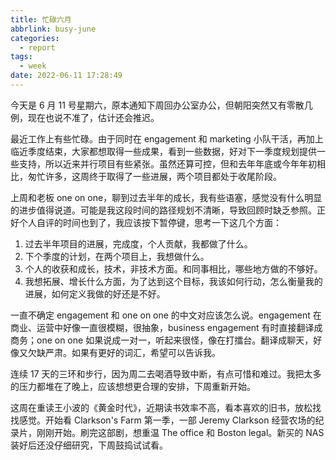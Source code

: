 ```yaml
---
title: 忙碌六月
abbrlink: busy-june
categories:
  - report
tags:
  - week
date: 2022-06-11 17:28:49
---
```


今天是 6 月 11 号星期六，原本通知下周回办公室办公，但朝阳突然又有零散几例，现在也说不准了，估计还会推迟。

最近工作上有些忙碌。由于同时在 engagement 和 marketing 小队干活，再加上临近季度结束，大家都想取得一些成果，看到一些数据，好对下一季度规划提供一些支持，所以近来并行项目有些紧张。虽然还算可控，但和去年年底或今年年初相比，匆忙许多，这周终于取得了一些进展，两个项目都处于收尾阶段。

上周和老板 one on one，聊到过去半年的成长，我有些语塞，感觉没有什么明显的进步值得说道。可能是我这段时间的路径规划不清晰，导致回顾时缺乏参照。正好个人自评的时间也到了，我应该按下暂停键，思考一下这几个方面：

1. 过去半年项目的进展，完成度，个人贡献，我都做了什么。
2. 下个季度的计划，在两个项目上，我想做什么。
3. 个人的收获和成长，技术，非技术方面。和同事相比，哪些地方做的不够好。
4. 我想拓展、增长什么方面，为了达到这个目标，我该如何行动，怎么衡量我的进展，如何定义我做的好还是不好。

一直不确定 engagement 和 one on one 的中文对应该怎么说。engagement 在商业、运营中好像一直很模糊，很抽象，business engagement 有时直接翻译成商务；one on one 如果说成一对一，听起来很怪，像在打擂台。翻译成聊天，好像又欠缺严肃。如果有更好的词汇，希望可以告诉我。

连续 17 天的三环和步行，因为周二去喝酒导致中断，有点可惜和难过。我把太多的压力都堆在了晚上，应该想想更合理的安排，下周重新开始。

这周在重读王小波的《黄金时代》，近期读书效率不高，看本喜欢的旧书，放松找找感觉。开始看 Clarkson's Farm 第一季，一部 Jeremy Clarkson 经营农场的纪录片，刚刚开始。刷完这部剧，想重温 The office 和 Boston legal。新买的 NAS 装好后还没仔细研究，下周鼓捣试试看。
